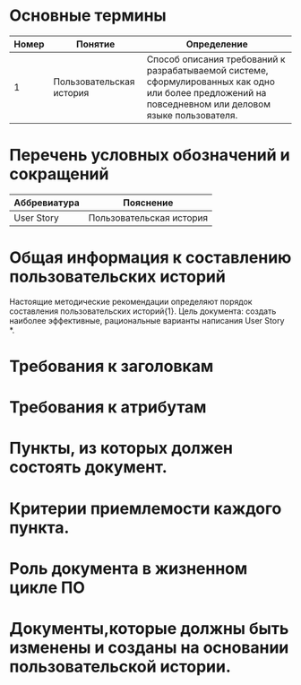 #  Основные термины 
| Номер | Понятие | Определение |
| --- | --- | ---|
| 1 | Пользовательская история | Способ описания требований к разрабатываемой системе, сформулированных как одно или более предложений на повседневном или деловом языке пользователя. |

# Перечень условных обозначений и сокращений 
| Аббревиатура | Пояснение |
| --- | --- |
| User Story | Пользовательская история |

# Общая информация к составлению пользовательских историй 
Настоящие методические рекомендации определяют порядок составления пользовательских историй{1}. 
Цель документа: создать наиболее эффективные, рациональные варианты написания User Story *. 

# Требования к заголовкам


# Требования к атрибутам

# Пункты, из которых должен состоять документ.

# Критерии приемлемости каждого пункта.

# Роль документа в жизненном цикле ПО

# Документы,которые должны быть изменены и созданы на основании пользовательской истории. 
